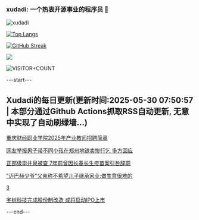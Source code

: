 ### xudadi: 一个热衷开源事业的程序员 👋

![xudadi](https://github-readme-stats-git-masterorgs-github-readme-stats-team.vercel.app/api?username=xudadi)

[![Top Langs](https://github-readme-stats.vercel.app/api/top-langs/?username=xudadi)](https://github.com/anuraghazra/github-readme-stats)

[![GitHub Streak](https://streak-stats.demolab.com?user=xudadi&locale=zh_Hans)](https://git.io/streak-stats)

![](https://raw.githubusercontent.com/xudadi/xudadi/main/assets/github-contribution-grid-snake.svg)

![VISITOR+COUNT](https://komarev.com/ghpvc/?username=xudadi&label=VISITOR+COUNT)


---start---

## Xudadi的每日更新(更新时间:2025-05-30 07:50:57 | 本部分通过Github Actions抓取RSS自动更新, 无意中实现了自动刷绿墙...)

[重庆财经职业学院2025年产业教师招聘简章](https://www.gongkaoleida.com/article/2423986)

[网友举报男子带不同小孩在郑州地铁卖惨行乞 多方回应](https://m.163.com/news/article/K0OP2PF10514TTN3.html)

[正部级毕井泉被查 7年前曾因长春长生疫苗案引咎辞职](https://m.163.com/news/article/K0ONQLCF05129QAF.html)

["迈巴赫少爷"父亲称不希望儿子继承家业:做生意很难的](https://m.163.com/news/article/K0OCU4120550B6IS.html)

[3](https://m.163.com/touch/news/sub/domestic)

[宇树科技完成股份制改造 或将启动IPO上市](https://m.163.com/news/article/K0OFER8E05129QAF.html)

---end---
